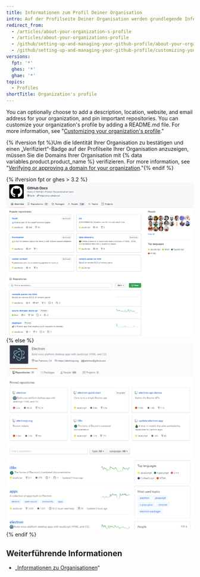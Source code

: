 ```yaml
---
title: Informationen zum Profil Deiner Organisation
intro: Auf der Profilseite Deiner Organisation werden grundlegende Informationen zu Deiner Organisation angezeigt.
redirect_from:
  - /articles/about-your-organization-s-profile
  - /articles/about-your-organizations-profile
  - /github/setting-up-and-managing-your-github-profile/about-your-organizations-profile
  - /github/setting-up-and-managing-your-github-profile/customizing-your-profile/about-your-organizations-profile
versions:
  fpt: '*'
  ghes: '*'
  ghae: '*'
topics:
  - Profiles
shortTitle: Organization's profile
---
```


You can optionally choose to add a description, location, website, and email address for your organization, and pin important repositories. You can customize your organization's profile by adding a README.md file. For more information, see "[Customizing your organization's profile](/organizations/collaborating-with-groups-in-organizations/customizing-your-organizations-profile)."

{% ifversion fpt %}Um die Identität Ihrer Organisation zu bestätigen und einen „Verifiziert“-Badge auf der Profilseite Ihrer Organisation anzuzeigen, müssen Sie die Domains Ihrer Organisation mit {% data variables.product.product_name %} verifizieren. For more information, see "[Verifying or approving a domain for your organization](/organizations/managing-organization-settings/verifying-or-approving-a-domain-for-your-organization)."{% endif %}

{% ifversion fpt or ghes > 3.2 %}
![Beispiel einer Profilseite einer Organisation](/assets/images/help/organizations/org_profile_with_overview.png)
{% else %}
![Beispiel einer Profilseite einer Organisation](/assets/images/help/profile/org_profile.png)
{% endif %}

## Weiterführende Informationen

- „[Informationen zu Organisationen](/organizations/collaborating-with-groups-in-organizations/about-organizations)“
